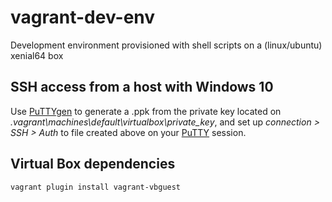 # vagrant-dev-env

Development environment provisioned with shell scripts on a (linux/ubuntu) xenial64 box

## SSH access from a host with Windows 10

Use [PuTTYgen](https://the.earth.li/~sgtatham/putty/latest/x86/puttygen.exe) to generate a .ppk from the private key located on _.vagrant\machines\default\virtualbox\private_key_, and set up _connection > SSH > Auth_ to file created above on your [PuTTY](https://the.earth.li/~sgtatham/putty/latest/x86/putty.exe) session.

## Virtual Box dependencies

```
vagrant plugin install vagrant-vbguest
```
